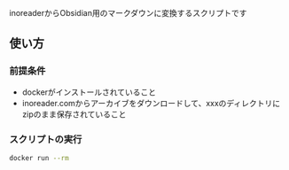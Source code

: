 inoreaderからObsidian用のマークダウンに変換するスクリプトです

## 使い方

### 前提条件

- dockerがインストールされていること
- inoreader.comからアーカイブをダウンロードして、xxxのディレクトリにzipのまま保存されていること

### スクリプトの実行
```bash
docker run --rm 
```

